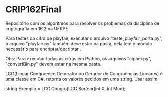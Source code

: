 # CRIP162Final
Repositório com os algoritmos para resolver os problemas da disciplina de criptografia em 16.2 na UFRPE


Para testes da cifra de playfair, executar o arquivo "teste_playfair_porta.py", o arquivo "playfair.py" também deve estar na pasta, nela tem o módulo necessário para encriptar/decriptar .

Obs: Para executar todas as cifras em Python, os arquivos "cipher.py", "convertBin.py" devem estar na mesma pasta.

LCG(Linear Congruence Generator ou Gerador de Congruências Lineares) é uma classe em C#, retorna os valores pedidos em uma string. Usar assim:

string Exemplo = LCG.Congru(LCG.Sortear(int X, int Mod);
